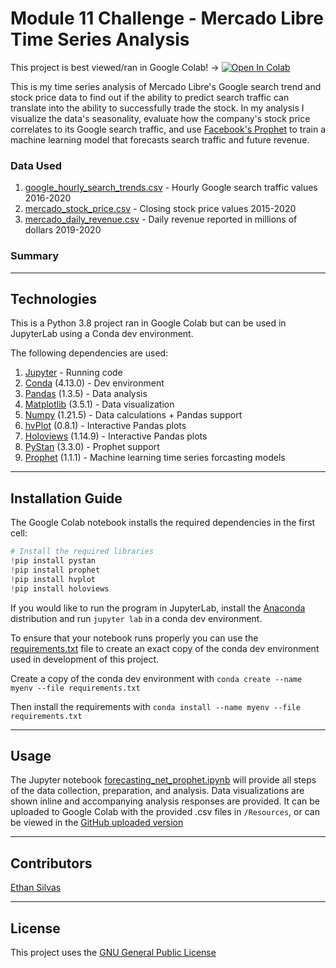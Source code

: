 # Module 11 Challenge - Mercado Libre Time Series Analysis

This project is best viewed/ran in Google Colab! -> <a href="https://colab.research.google.com/github/ethansilvas/mercadolibre-time-series-analysis/blob/main/forecasting_net_prophet.ipynb" target="_parent"><img src="https://colab.research.google.com/assets/colab-badge.svg" alt="Open In Colab"/></a>

This is my time series analysis of Mercado Libre's Google search trend and stock price data to find out if the ability to predict search traffic can translate into the ability to successfully trade the stock. In my analysis I visualize the data's seasonality, evaluate how the company's stock price correlates to its Google search traffic, and use [Facebook's Prophet](https://facebook.github.io/prophet/) to train a machine learning model that forecasts search traffic and future revenue. 

### Data Used
1. [google_hourly_search_trends.csv](/Resources/google_hourly_search_trends.csv) - Hourly Google search traffic values 2016-2020
2. [mercado_stock_price.csv](/Resources/mercado_stock_price.csv) - Closing stock price values 2015-2020
3. [mercado_daily_revenue.csv](/Resources/mercado_daily_revenue.csv) - Daily revenue reported in millions of dollars 2019-2020

### Summary

---

## Technologies

This is a Python 3.8 project ran in Google Colab but can be used in JupyterLab using a Conda dev environment. 

The following dependencies are used: 
1. [Jupyter](https://jupyter.org/) - Running code 
2. [Conda](https://github.com/conda/conda) (4.13.0) - Dev environment
3. [Pandas](https://github.com/pandas-dev/pandas) (1.3.5) - Data analysis
4. [Matplotlib](https://github.com/matplotlib/matplotlib) (3.5.1) - Data visualization
5. [Numpy](https://numpy.org/) (1.21.5) - Data calculations + Pandas support
6. [hvPlot](https://hvplot.holoviz.org/index.html) (0.8.1) - Interactive Pandas plots
7. [Holoviews](https://hvplot.holoviz.org/index.html) (1.14.9) - Interactive Pandas plots
8. [PyStan](https://pystan.readthedocs.io/en/latest/) (3.3.0) - Prophet support
9. [Prophet](https://facebook.github.io/prophet/) (1.1.1) - Machine learning time series forcasting models

---

## Installation Guide

The Google Colab notebook installs the required dependencies in the first cell: 
```python
# Install the required libraries
!pip install pystan
!pip install prophet
!pip install hvplot
!pip install holoviews
```

If you would like to run the program in JupyterLab, install the [Anaconda](https://www.anaconda.com/products/distribution) distribution and run `jupyter lab` in a conda dev environment.

To ensure that your notebook runs properly you can use the [requirements.txt](/Resources/requirements.txt) file to create an exact copy of the conda dev environment used in development of this project. 

Create a copy of the conda dev environment with `conda create --name myenv --file requirements.txt`

Then install the requirements with `conda install --name myenv --file requirements.txt`

---

## Usage

The Jupyter notebook [forecasting_net_prophet.ipynb](/forecasting_net_prophet.ipynb) will provide all steps of the data collection, preparation, and analysis. Data visualizations are shown inline and accompanying analysis responses are provided. It can be uploaded to Google Colab with the provided .csv files in `/Resources`, or can be viewed in the [GitHub uploaded version](https://colab.research.google.com/github/ethansilvas/mercadolibre-time-series-analysis/blob/main/forecasting_net_prophet.ipynb)

---

## Contributors

[Ethan Silvas](https://github.com/ethansilvas)

---

## License

This project uses the [GNU General Public License](https://choosealicense.com/licenses/gpl-3.0/)